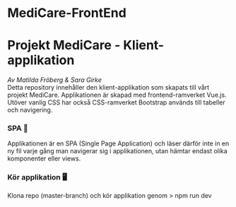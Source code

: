 # MediCare-FrontEnd

# Projekt MediCare - Klient-applikation
_Av Matilda Fröberg & Sara Girke_
<br>
Detta repository innehåller den klient-applikation som skapats till vårt projekt MediCare. Applikationen är skapad med frontend-ramverket Vue.js. Utöver vanlig CSS har också CSS-ramverket Bootstrap används till tabeller och navigering. 
<br>
### SPA :page_with_curl:
Applikationen är en SPA (Single Page Application) och läser därför inte in en ny fil varje gång man navigerar sig i applikationen, utan hämtar endast olika komponenter eller views.

### Kör applikation :desktop_computer:
Klona repo (master-branch) och kör applikation genom > npm run dev

